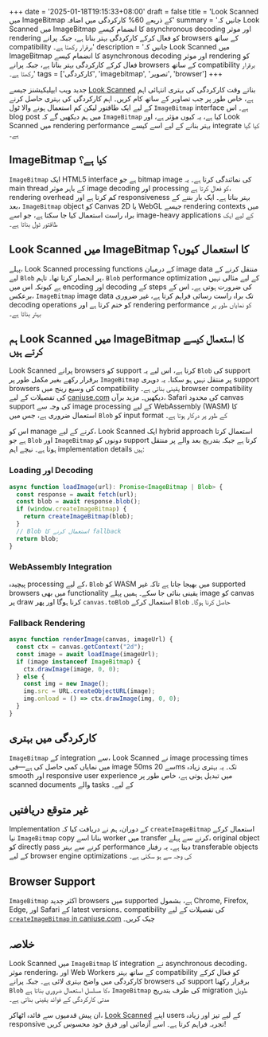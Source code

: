 +++
date = '2025-01-18T19:15:33+08:00'
draft = false
title = 'Look Scanned میں ImageBitmap کے ذریعے 60% کارکردگی میں اضافہ'
summary = 'جانیں کہ Look Scanned میں ImageBitmap کا انضمام کیسے asynchronous decoding اور موثر rendering کو فعال کرکے کارکردگی بہتر بناتا ہے، جبکہ پرانے browsers کے ساتھ compatibility برقرار رکھتا ہے۔'
description = 'جانیں کہ Look Scanned میں ImageBitmap کا انضمام کیسے asynchronous decoding اور موثر rendering کو فعال کرکے کارکردگی بہتر بناتا ہے، جبکہ پرانے browsers کے ساتھ compatibility برقرار رکھتا ہے۔'
tags = ['کارکردگی', 'imagebitmap', 'تصویر', 'browser']
+++

جدید ویب ایپلیکیشنز جیسے [Look Scanned](https://lookscanned.io) بناتے وقت کارکردگی کی بہتری انتہائی اہم ہے، خاص طور پر جب تصاویر کے ساتھ کام کریں۔ اہم کارکردگی کی بہتری حاصل کرنے کے لیے ایک طاقتور لیکن کم استعمال ہونے والا ٹول `ImageBitmap` interface ہے۔ اس blog post میں ہم دیکھیں گے کہ `ImageBitmap` کیا ہے، یہ کیوں مؤثر ہے، اور Look Scanned میں rendering performance بہتر بنانے کے لیے اسے کیسے integrate کیا گیا ہے۔

## ImageBitmap کیا ہے؟

`ImageBitmap` ایک HTML5 interface ہے جو bitmap image کی نمائندگی کرتا ہے۔ یہ main thread کے باہر موثر image decoding اور processing کو فعال کرتا ہے، rendering overhead کم کرتا ہے اور responsiveness بہتر بناتا ہے۔ ایک بار بننے کے بعد، `ImageBitmap` object کو Canvas 2D یا WebGL جیسے rendering contexts میں براہ راست استعمال کیا جا سکتا ہے، جو اسے image-heavy applications کے لیے ایک طاقتور ٹول بناتا ہے۔

## Look Scanned میں ImageBitmap کا استعمال کیوں؟

پہلے، Look Scanned processing functions کے درمیان image data منتقل کرنے کے لیے `Blob` پر انحصار کرتا تھا۔ تاہم، `Blob` performance optimization کے لیے مثالی نہیں ہے کیونکہ اس میں encoding اور decoding کے steps کی ضرورت ہوتی ہے۔ اس کے برعکس، `ImageBitmap` image data تک براہ راست رسائی فراہم کرتا ہے، غیر ضروری decoding operations کو ختم کرتا ہے اور rendering performance کو نمایاں طور پر بہتر بناتا ہے۔

## ہم Look Scanned میں ImageBitmap کا استعمال کیسے کرتے ہیں

Look Scanned پرانے browsers کو support کرتا ہے، اس لیے یہ `Blob` کی support برقرار رکھے بغیر مکمل طور پر `ImageBitmap` پر منتقل نہیں ہو سکتا۔ یہ دوہری support browsers کی وسیع رینج میں compatibility یقینی بناتی ہے۔ browser compatibility کی تفصیلات کے لیے [caniuse.com](https://caniuse.com/createimagebitmap) دیکھیں۔ مزید برآں، Safari کی محدود canvas support کی وجہ سے image processing کے لیے WebAssembly (WASM) کا استعمال ضروری ہے، جس میں `Blob` کو input format کے طور پر درکار ہوتا ہے۔

اس کو manage کرنے کے لیے، Look Scanned ایک hybrid approach استعمال کرتا ہے جو `Blob` اور `ImageBitmap` دونوں کو support کرتا ہے جبکہ بتدریج بعد والے پر منتقل ہوتا ہے۔ نیچے اہم implementation details ہیں:

### Loading اور Decoding

```typescript
async function loadImage(url): Promise<ImageBitmap | Blob> {
  const response = await fetch(url);
  const blob = await response.blob();
  if (window.createImageBitmap) {
    return createImageBitmap(blob);
  }
  // Blob استعمال کرنے کا fallback
  return blob;
}
```

### WebAssembly Integration

پیچیدہ processing کے لیے، `Blob` کو WASM میں بھیجا جاتا ہے تاکہ غیر supported browsers میں بھی functionality یقینی بنائی جا سکے۔ ہمیں پہلے image کو canvas پر draw کرنا ہوگا اور پھر `canvas.toBlob` استعمال کرکے `Blob` حاصل کرنا ہوگا۔

### Fallback Rendering

```typescript
async function renderImage(canvas, imageUrl) {
  const ctx = canvas.getContext("2d");
  const image = await loadImage(imageUrl);
  if (image instanceof ImageBitmap) {
    ctx.drawImage(image, 0, 0);
  } else {
    const img = new Image();
    img.src = URL.createObjectURL(image);
    img.onload = () => ctx.drawImage(img, 0, 0);
  }
}
```

## کارکردگی میں بہتری

`ImageBitmap` کے integration سے، Look Scanned نے image processing times میں نمایاں کمی حاصل کی ہے—فی image 50ms سے 20ms تک۔ یہ بہتری زیادہ smooth اور responsive user experience میں تبدیل ہوتی ہے، خاص طور پر scanned documents والے tasks کے لیے۔

## غیر متوقع دریافتیں

Implementation کے دوران، ہم نے دریافت کیا کہ `createImageBitmap` استعمال کرکے نیا `ImageBitmap` copy بنانا اسے worker میں transfer کرنے سے پہلے، original object کو directly pass کرنے سے بہتر performance دیتا ہے۔ یہ رفتار transferable objects کے لیے browser engine optimizations کی وجہ سے ہو سکتی ہے۔

## Browser Support

`ImageBitmap` اکثر جدید browsers میں supported ہے، بشمول Chrome, Firefox, Edge, اور Safari کے latest versions۔ compatibility کی تفصیلات کے لیے [`createImageBitmap` in caniuse.com](https://caniuse.com/createimagebitmap) چیک کریں۔

## خلاصہ

Look Scanned میں `ImageBitmap` کا integration نے asynchronous decoding، موثر rendering، اور Web Workers کے ساتھ بہتر compatibility کو فعال کرکے کارکردگی میں واضح بہتری لائی ہے۔ جبکہ پرانے browsers کی support برقرار رکھنا `Blob` کا مسلسل استعمال ضروری بناتا ہے، `ImageBitmap` کی طرف بتدریج migration طویل مدتی کارکردگی کے فوائد یقینی بناتی ہے۔

ان پیش قدمیوں سے فائدہ اٹھاکر، [Look Scanned](https://lookscanned.io) اپنے users کے لیے تیز اور زیادہ responsive تجربہ فراہم کرتا ہے۔ اسے آزمائیں اور فرق خود محسوس کریں!